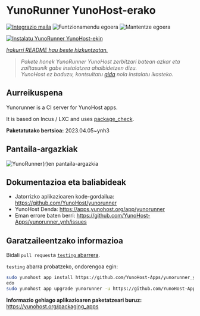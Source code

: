 <!--
Ohart ongi: README hau automatikoki sortu da <https://github.com/YunoHost/apps/tree/master/tools/readme_generator>ri esker
EZ editatu eskuz.
-->

# YunoRunner YunoHost-erako

[![Integrazio maila](https://dash.yunohost.org/integration/yunorunner.svg)](https://dash.yunohost.org/appci/app/yunorunner) ![Funtzionamendu egoera](https://ci-apps.yunohost.org/ci/badges/yunorunner.status.svg) ![Mantentze egoera](https://ci-apps.yunohost.org/ci/badges/yunorunner.maintain.svg)

[![Instalatu YunoRunner YunoHost-ekin](https://install-app.yunohost.org/install-with-yunohost.svg)](https://install-app.yunohost.org/?app=yunorunner)

*[Irakurri README hau beste hizkuntzatan.](./ALL_README.md)*

> *Pakete honek YunoRunner YunoHost zerbitzari batean azkar eta zailtasunik gabe instalatzea ahalbidetzen dizu.*  
> *YunoHost ez baduzu, kontsultatu [gida](https://yunohost.org/install) nola instalatu ikasteko.*

## Aurreikuspena

Yunorunner is a CI server for YunoHost apps.

It is based on Incus / LXC and uses [package_check](https://github.com/YunoHost/package_check).


**Paketatutako bertsioa:** 2023.04.05~ynh3

## Pantaila-argazkiak

![YunoRunner(r)en pantaila-argazkia](./doc/screenshots/screenshot.png)

## Dokumentazioa eta baliabideak

- Jatorrizko aplikazioaren kode-gordailua: <https://github.com/YunoHost/yunorunner>
- YunoHost Denda: <https://apps.yunohost.org/app/yunorunner>
- Eman errore baten berri: <https://github.com/YunoHost-Apps/yunorunner_ynh/issues>

## Garatzaileentzako informazioa

Bidali `pull request`a [`testing` abarrera](https://github.com/YunoHost-Apps/yunorunner_ynh/tree/testing).

`testing` abarra probatzeko, ondorengoa egin:

```bash
sudo yunohost app install https://github.com/YunoHost-Apps/yunorunner_ynh/tree/testing --debug
edo
sudo yunohost app upgrade yunorunner -u https://github.com/YunoHost-Apps/yunorunner_ynh/tree/testing --debug
```

**Informazio gehiago aplikazioaren paketatzeari buruz:** <https://yunohost.org/packaging_apps>
